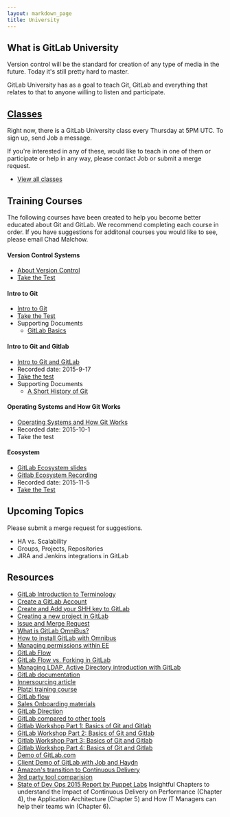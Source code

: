 ```yaml
---
layout: markdown_page
title: University
---
```


## What is GitLab University

Version control will be the standard for creation of any type of media in the
future. Today it's still pretty hard to master.

GitLab University has as a goal to teach Git, GitLab and everything that relates
to that to anyone willing to listen and participate.

## [Classes](/university/classes)

Right now, there is a GitLab University class every Thursday at 5PM UTC.
To sign up, send Job a message.

If you're interested in any of these, would like to teach in one of them or
participate or help in any way, please contact Job or submit a merge request.

- [View all classes](/university/classes)

## Training Courses 
The following courses have been created to help you become better educated about Git and GitLab.  We recommend completing each course in order.  If you have suggestions for additonal courses you would like to see, please email Chad Malchow.

#### Version Control Systems
- [About Version Control](https://docs.google.com/presentation/d/16sX7hUrCZyOFbpvnrAFrg6tVO5_yT98IgdAqOmXwBho/edit#slide=id.g72f2e4906_2_29)
- [Take the Test](http://goo.gl/forms/8H8SNcH70T)

#### Intro to Git 
- [Intro to Git](https://www.codeschool.com/account/courses/try-git) 
- [Take the Test](http://goo.gl/forms/GgWF1T5Ceg)
- Supporting Documents
    * [GitLab Basics](http://doc.gitlab.com/ce/gitlab-basics/README.html)

#### Intro to Git and Gitlab
- [Intro to Git and GitLab](https://drive.google.com/a/gitlab.com/file/d/0B41DBToSSIG_ZWlYa3AxeDBtYVk/view?usp=sharing)
- Recorded date: 2015-9-17
- [Take the test](http://goo.gl/forms/9PnmhiNzEa)
- Supporting Documents
    * [A Short History of Git](http://git-scm.com/book/en/v2/Getting-Started-A-Short-History-of-Git)

#### Operating Systems and How Git Works
- [Operating Systems and How Git Works](https://drive.google.com/a/gitlab.com/file/d/0B41DBToSSIG_OVYxVFJDOGI3Vzg/view?usp=sharing)
- Recorded date: 2015-10-1
- Take the test

#### Ecosystem
- [GitLab Ecosystem slides](https://docs.google.com/presentation/d/1vCU-NbZWz8NTNK8Vu3y4zGMAHb5DpC8PE5mHtw1PWfI/edit)
- [Gitlab Ecosystem Recording](https://drive.google.com/a/gitlab.com/file/d/0B41DBToSSIG_N0gzbEFMOVNkLWc/view?usp=sharing)
- Recorded date: 2015-11-5
- [Take the Test](http://goo.gl/forms/5Vrf3CE0iC)


## Upcoming Topics

Please submit a merge request for suggestions.

- HA vs. Scalability
- Groups, Projects, Repositories
- JIRA and Jenkins integrations in GitLab

## Resources

- [GitLab Introduction to Terminology](https://about.gitlab.com/2015/05/18/simple-words-for-a-gitlab-newbie/)
- [Create a GitLab Account](https://courses.platzi.com/classes/git-gitlab/concepto/first-steps/create-an-account-on-gitlab/material/)
- [Create and Add your SHH key to GitLab](https://www.youtube.com/watch?v=54mxyLo3Mqk)
- [Creating a new project in GitLab](https://www.youtube.com/watch?v=7p0hrpNaJ14)
- [Issue and Merge Request](https://www.youtube.com/watch?v=raXvuwet78M)
- [What is GitLab OmniBus?](https://www.youtube.com/watch?v=XTmpKudd-Oo)
- [How to install GitLab with Omnibus](https://www.youtube.com/watch?v=Q69YaOjqNhg)
- [Managing permissions within EE](https://www.youtube.com/watch?v=DjUoIrkiNuM)
- [GitLab Flow](https://about.gitlab.com/2014/09/29/gitlab-flow/)
- [GitLab Flow vs. Forking in GitLab](https://www.youtube.com/watch?v=UGotqAUACZA)
- [Managing LDAP, Active Directory introduction with GitLab](https://www.youtube.com/watch?v=HPMjM-14qa8)
- [GitLab documentation](http://doc.gitlab.com/)
- [Innersourcing article](https://about.gitlab.com/2014/09/05/innersourcing-using-the-open-source-workflow-to-improve-collaboration-within-an-organization/)
- [Platzi training course](https://courses.platzi.com/courses/git-gitlab/)
- [GitLab flow](http://doc.gitlab.com/ee/workflow/gitlab_flow.html)
- [Sales Onboarding materials](https://about.gitlab.com/handbook/sales-onboarding/)
- [GitLab Direction](https://about.gitlab.com/direction/)
- [GitLab compared to other tools](https://about.gitlab.com/comparison/)
- [Gitlab Workshop Part 1: Basics of Git and Gitlab](https://courses.platzi.com/classes/git-gitlab/concepto/part-1/part-1/material/)
- [GitLab Workshop Part 2: Basics of Git and Gitlab](https://courses.platzi.com/classes/git-gitlab/concepto/part-1/part-23370/material/)
- [Gitlab Workshop Part 3: Basics of Git and Gitlab](https://courses.platzi.com/classes/git-gitlab/concepto/part-1/part-3/material/)
- [Gitlab Workshop Part 4: Basics of Git and Gitlab](https://courses.platzi.com/classes/git-gitlab/concepto/part-1/part-4/material/)
- [Demo of GitLab.com](https://www.youtube.com/watch?v=WaiL5DGEMR4)
- [Client Demo of GitLab with Job and Haydn](https://gitlabmeetings.webex.com/cmp3000/webcomponents/jsp/docshow/closewindow.jsp)
- [Amazon's transition to Continuous Delivery](https://www.youtube.com/watch?v=esEFaY0FDKc)
- [3rd party tool comparision](http://technologyconversations.com/2015/10/16/github-vs-gitlabs-vs-bitbucket-server-formerly-stash/)
- [State of Dev Ops 2015 Report by Puppet Labs](https://puppetlabs.com/sites/default/files/2015-state-of-devops-report.pdf) Insightful Chapters to understand the Impact of Continuous Delivery on Performance (Chapter 4), the Application Architecture (Chapter 5) and How IT Managers can help their teams win (Chapter 6).